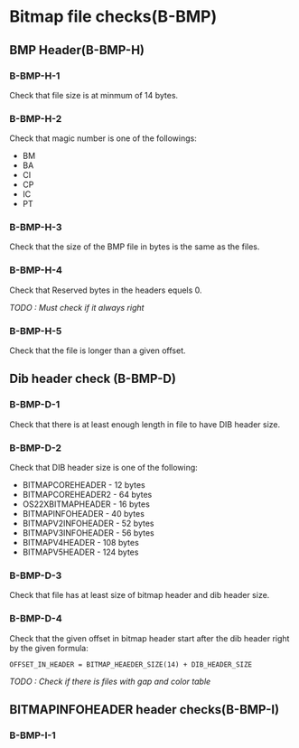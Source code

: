 # Bitmap file checks(B-BMP)

## BMP Header(B-BMP-H)

### B-BMP-H-1
Check that file size is at minmum of 14 bytes.

### B-BMP-H-2
Check that magic number is one of the followings:
* BM
* BA
* CI
* CP
* IC
* PT

### B-BMP-H-3
Check that the size of the BMP file in bytes is the same as the files.

### B-BMP-H-4
Check that Reserved bytes in the headers equels 0.

_*TODO : Must check if it always right*_


### B-BMP-H-5
Check that the file is longer than a given offset.

## Dib header check (B-BMP-D)

### B-BMP-D-1
Check that there is at least enough length in file to have DIB header size.

### B-BMP-D-2
Check that DIB header size is one of the following:
* BITMAPCOREHEADER - 12 bytes
* BITMAPCOREHEADER2 - 64 bytes
* OS22XBITMAPHEADER - 16 bytes
* BITMAPINFOHEADER - 40 bytes
* BITMAPV2INFOHEADER - 52 bytes
* BITMAPV3INFOHEADER - 56 bytes
* BITMAPV4HEADER - 108 bytes
* BITMAPV5HEADER - 124 bytes

### B-BMP-D-3
Check that file has at least size of bitmap header and dib header size.

### B-BMP-D-4
Check that the given offset in bitmap header start after the dib header right by the given formula:
```
OFFSET_IN_HEADER = BITMAP_HEAEDER_SIZE(14) + DIB_HEADER_SIZE
```
_*TODO : Check if there is files with gap and color table*_

## BITMAPINFOHEADER header checks(B-BMP-I)

### B-BMP-I-1


